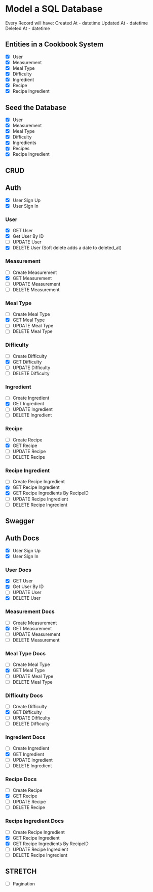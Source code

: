 # Model a SQL Database

Every Record will have:
Created At - datetime
Updated At - datetime
Deleted At - datetime

## Entities in a Cookbook System

- [x] User
- [x] Measurement
- [x] Meal Type
- [x] Difficulty
- [x] Ingredient
- [x] Recipe
- [x] Recipe Ingredient

## Seed the Database

- [x] User
- [x] Measurement
- [x] Meal Type
- [x] Difficulty
- [x] Ingredients
- [x] Recipes
- [x] Recipe Ingredient

## CRUD

## Auth

- [x] User Sign Up
- [x] User Sign In

### User

- [x] GET User
- [x] Get User By ID
- [ ] UPDATE User
- [x] DELETE User (Soft delete adds a date to deleted_at)

### Measurement

- [ ] Create Measurement
- [x] GET Measurement
- [ ] UPDATE Measurement
- [ ] DELETE Measurement

### Meal Type

- [ ] Create Meal Type
- [x] GET Meal Type
- [ ] UPDATE Meal Type
- [ ] DELETE Meal Type

### Difficulty

- [ ] Create Difficulty
- [x] GET Difficulty
- [ ] UPDATE Difficulty
- [ ] DELETE Difficulty

### Ingredient

- [ ] Create Ingredient
- [x] GET Ingredient
- [ ] UPDATE Ingredient
- [ ] DELETE Ingredient

### Recipe

- [ ] Create Recipe
- [x] GET Recipe
- [ ] UPDATE Recipe
- [ ] DELETE Recipe

### Recipe Ingredient

- [ ] Create Recipe Ingredient
- [x] GET Recipe Ingredient
- [x] GET Recipe Ingredients By RecipeID
- [ ] UPDATE Recipe Ingredient
- [ ] DELETE Recipe Ingredient

## Swagger

## Auth Docs

- [x] User Sign Up
- [x] User Sign In

### User Docs

- [x] GET User
- [x] Get User By ID
- [ ] UPDATE User
- [x] DELETE User

### Measurement Docs

- [ ] Create Measurement
- [x] GET Measurement
- [ ] UPDATE Measurement
- [ ] DELETE Measurement

### Meal Type Docs

- [ ] Create Meal Type
- [x] GET Meal Type
- [ ] UPDATE Meal Type
- [ ] DELETE Meal Type

### Difficulty Docs

- [ ] Create Difficulty
- [x] GET Difficulty
- [ ] UPDATE Difficulty
- [ ] DELETE Difficulty

### Ingredient Docs

- [ ] Create Ingredient
- [x] GET Ingredient
- [ ] UPDATE Ingredient
- [ ] DELETE Ingredient

### Recipe Docs

- [ ] Create Recipe
- [x] GET Recipe
- [ ] UPDATE Recipe
- [ ] DELETE Recipe

### Recipe Ingredient Docs

- [ ] Create Recipe Ingredient
- [x] GET Recipe Ingredient
- [x] GET Recipe Ingredients By RecipeID
- [ ] UPDATE Recipe Ingredient
- [ ] DELETE Recipe Ingredient

## STRETCH

- [ ] Pagination
